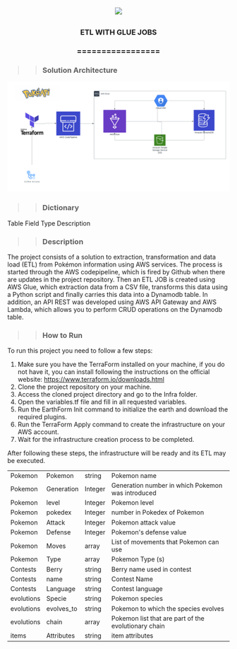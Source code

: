 <h1 align="center">
<img src="https://img.shields.io/static/v1?label=ETL%20POR&message=MAYCON%20BATESTIN&color=7159c1&style=flat-square&logo=ghost"/>



<h3> <p align="center"> ETL WITH GLUE JOBS </p> </h3>
<h3> <p align="center"> ================= </p> </h3>

>> <h3> Solution Architecture </h3>

![delta](img/img.png)

>> <h3> Dictionary </h3>

<table>
   <thead>
     <Tr>
       <Hh> Table </h>
       <HH> Field </h>
       <Hh> Type </h>
       <Hh> Description </h>
     </Tr>
   </Thead>
   <tbody>
     <Tr>
       <td> Pokemon </td>
       <td> Pokemon </td>
       <td> string </td>
       <td> Pokemon name </td>
     </Tr>
     <Tr>
       <td> Pokemon </td>
       <td> Generation </td>
       <td> Integer </td>
       <td> Generation number in which Pokemon was introduced </td>
     </Tr>
     <Tr>
       <td> Pokemon </td>
       <td> level </td>
       <td> Integer </td>
       <td> Pokemon level </td>
     </Tr>
     <Tr>
       <td> Pokemon </td>
       <td> pokedex </td>
       <td> Integer </td>
       <td> number in Pokedex of Pokemon </td>
     </Tr>
     <Tr>
       <td> Pokemon </td>
       <td> Attack </td>
       <td> Integer </td>
       <td> Pokemon attack value </td>
     </Tr>
     <Tr>
       <td> Pokemon </td>
       <td> Defense </td>
       <td> Integer </td>
       <td> Pokemon's defense value </td>
     </Tr>
     <Tr>
       <td> Pokemon </td>
       <td> Moves </td>
       <td> array </td>
       <td> List of movements that Pokemon can use </td>
     </Tr>
     <Tr>
       <td> Pokemon </td>
       <td> Type </td>
       <td> array </td>
       <td> Pokemon Type (s) </td>
     </Tr>
     <Tr>
       <td> Contests </td>
       <td> Berry </td>
       <td> string </td>
       <td> Berry name used in contest </td>
     </Tr>
     <Tr>
       <td> Contests </td>
       <td> name </td>
       <td> string </td>
       <td> Contest Name </td>
     </Tr>
     <Tr>
       <td> Contests </td>
       <td> Language </td>
       <td> string </td>
       <td> Contest language </td>
     </Tr>
     <Tr>
       <td> evolutions </td>
       <td> Specie </td>
       <td> string </td>
       <td> Pokemon species </td>
     </Tr>
     <Tr>
       <td> evolutions </td>
       <td> evolves_to </td>
       <td> string </td>
       <td> Pokemon to which the species evolves </td>
     </Tr>
     <Tr>
       <td> evolutions </td>
       <td> chain </td>
       <td> array </td>
       <td> Pokemon list that are part of the evolutionary chain </td>
     </Tr>
     <Tr>
       <td> items </td>
       <td> Attributes </td>
       <td> string </td>
       <td> item attributes </td>
     </Tr>

>> <h3> Description </h3>

<p> The project consists of a solution to extraction, transformation and data load (ETL) from Pokémon information using AWS services. The process is started through the AWS codepipeline, which is fired by Github when there are updates in the project repository. Then an ETL JOB is created using AWS Glue, which extraction data from a CSV file, transforms this data using a Python script and finally carries this data into a Dynamodb table. In addition, an API REST was developed using AWS API Gateway and AWS Lambda, which allows you to perform CRUD operations on the Dynamodb table.</p>

>> <h3> How to Run </h3>

<p>To run this project you need to follow a few steps:</p>
<ol>
  <li>Make sure you have the TerraForm installed on your machine, if you do not have it, you can install following the instructions on the official website: <a href="https://www.terraform.io/downloads.html">https://www.terraform.io/downloads.html</a></li>
  <li>Clone the project repository on your machine.</li>
  <li>Access the cloned project directory and go to the Infra folder.</li>
  <li>Open the variables.tf file and fill in all requested variables.</li>
  <li>Run the EarthForm Init command to initialize the earth and download the required plugins.</li>
  <li>Run the TerraForm Apply command to create the infrastructure on your AWS account.</li>
  <li>Wait for the infrastructure creation process to be completed.</li>
</ol>
<p>After following these steps, the infrastructure will be ready and its ETL may be executed.</p>
